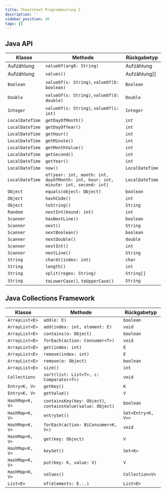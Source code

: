 ```yaml
---
title: Cheatsheet Programmierung 2
description: ''
sidebar_position: 40
tags: []
---
```


## Java API

| Klasse          | Methode                                                                           | Rückgabetyp     |
| --------------- | --------------------------------------------------------------------------------- | --------------- |
| Aufzählung      | `valueOf(arg0: String)`                                                           | Aufzählung      |
| Aufzählung      | `values()`                                                                        | Aufzählung[]    |
| `Boolean`       | `valueOf(s: String)`, `valueOf(b: boolean)`                                       | `Boolean`       |
| `Double`        | `valueOf(s: String)`, `valueOf(d: double)`                                        | `Double`        |
| `Integer`       | `valueOf(s: String)`, `valueOf(i: int)`                                           | `Integer`       |
| `LocalDateTime` | `getDayOfMonth()`                                                                 | `int`           |
| `LocalDateTime` | `getDayOfYear()`                                                                  | `int`           |
| `LocalDateTime` | `getHour()`                                                                       | `int`           |
| `LocalDateTime` | `getMinute()`                                                                     | `int`           |
| `LocalDateTime` | `getMonthValue()`                                                                 | `int`           |
| `LocalDateTime` | `getSecond()`                                                                     | `int`           |
| `LocalDateTime` | `getYear()`                                                                       | `int`           |
| `LocalDateTime` | `now()`                                                                           | `LocalDateTime` |
| `LocalDateTime` | `of(year: int, month: int, dayOfMonth: int, hour: int, minute: int, second: int)` | `LocalDateTime` |
| `Object`        | `equals(object: Object)`                                                          | `boolean`       |
| `Object`        | `hashCode()`                                                                      | `int`           |
| `Object`        | `toString()`                                                                      | `String`        |
| `Random`        | `nextInt(bound: int)`                                                             | `int`           |
| `Scanner`       | `hasNextLine()`                                                                   | `boolean`       |
| `Scanner`       | `next()`                                                                          | `String`        |
| `Scanner`       | `nextBoolean()`                                                                   | `boolean`       |
| `Scanner`       | `nextDouble()`                                                                    | `double`        |
| `Scanner`       | `nextInt()`                                                                       | `int`           |
| `Scanner`       | `nextLine()`                                                                      | `String`        |
| `String`        | `charAt(index: int)`                                                              | `char`          |
| `String`        | `length()`                                                                        | `int`           |
| `String`        | `split(regex: String)`                                                            | `String[]`      |
| `String`        | `toLowerCase()`, `toUpperCase()`                                                  | `String`        |

## Java Collections Framework

| Klasse          | Methode                                                    | Rückgabetyp        |
| --------------- | ---------------------------------------------------------- | ------------------ |
| `ArrayList<E>`  | `add(e: E)`                                                | `boolean`          |
| `ArrayList<E>`  | `add(index: int, element: E)`                              | `void`             |
| `ArrayList<E>`  | `contains(o: Object)`                                      | `boolean`          |
| `ArrayList<E>`  | `forEach(action: Consumer<T>)`                             | `void`             |
| `ArrayList<E>`  | `get(index: int)`                                          | `E`                |
| `ArrayList<E>`  | `remove(index: int)`                                       | `E`                |
| `ArrayList<E>`  | `remove(o: Object)`                                        | `boolean`          |
| `ArrayList<E>`  | `size()`                                                   | `int`              |
| `Collections`   | `sort(list: List<T>, c: Comparator<T>)`                    | `void`             |
| `Entry<K, V>`   | `getKey()`                                                 | `K`                |
| `Entry<K, V>`   | `getValue()`                                               | `V`                |
| `HashMap<K, V>` | `containsKey(key: Object)`, `containsValue(value: Object)` | `boolean`          |
| `HashMap<K, V>` | `entrySet()`                                               | `Set<Entry<K, V>>` |
| `HashMap<K, V>` | `forEach(action: BiConsumer<K, V>)`                        | `void`             |
| `HashMap<K, V>` | `get(key: Object)`                                         | `V`                |
| `HashMap<K, V>` | `keySet()`                                                 | `Set<K>`           |
| `HashMap<K, V>` | `put(key: K, value: V)`                                    | `V`                |
| `HashMap<K, V>` | `values()`                                                 | `Collection<V>`    |
| `List<E>`       | `of(elements: E...)`                                       | `List<E>`          |
